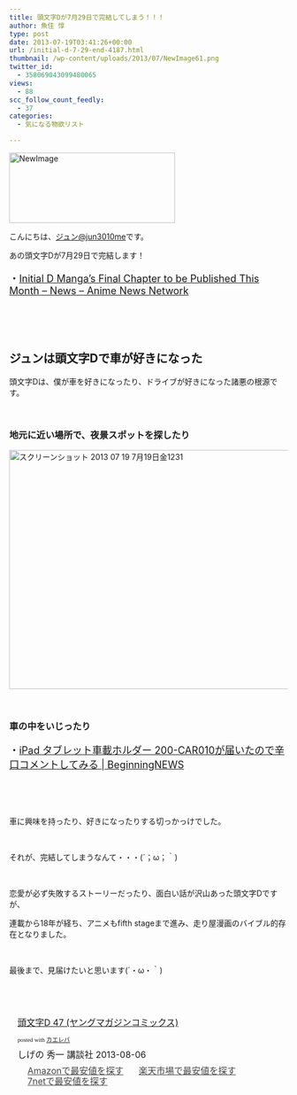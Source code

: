 ```yaml
---
title: 頭文字Dが7月29日で完結してしまう！！！
author: 魚住 惇
type: post
date: 2013-07-19T03:41:26+00:00
url: /initial-d-7-29-end-4187.html
thumbnail: /wp-content/uploads/2013/07/NewImage61.png
twitter_id:
  - 358069043099480065
views:
  - 88
scc_follow_count_feedly:
  - 37
categories:
  - 気になる物欲リスト

---
```

<img decoding="async" loading="lazy" title="NewImage.png" src="/wp-content/uploads/2013/07/NewImage6.png" alt="NewImage" width="300" height="127" border="0" />

<!--more-->

こんにちは、[ジュン@jun3010me][1]です。

あの頭文字Dが7月29日で完結します！

<p style="font-size: 18px;">
  ・<a href="http://www.animenewsnetwork.com/news/2013-07-18/initial-d-manga-final-chapter-to-be-published-this-month" target="_blank">Initial D Manga&#8217;s Final Chapter to be Published This Month &#8211; News &#8211; Anime News Network</a>
</p>

 

 

## ジュンは頭文字Dで車が好きになった

頭文字Dは、僕が車を好きになったり、ドライブが好きになった諸悪の根源です。

 

### 地元に近い場所で、夜景スポットを探したり

<img decoding="async" loading="lazy" title="スクリーンショット_2013-07-19_7月19日金1231.png" src="/wp-content/uploads/2013/07/ffc05436ee7c2eba30a56c6c9f4840a0.png" alt="スクリーンショット 2013 07 19 7月19日金1231" width="600" height="432" border="0" /> 

 

### 車の中をいじったり

<p style="font-size: 18px;">
  ・<a rel="nofollow" href="http://jun3010.me/ipad-200car010-review-1585.html" target="_blank">iPad タブレット車載ホルダー 200-CAR010が届いたので辛口コメントしてみる | BeginningNEWS</a>
</p>

 

 

車に興味を持ったり、好きになったりする切っかっけでした。

 

それが、完結してしまうなんて・・・(´；ω；｀)

 

恋愛が必ず失敗するストーリーだったり、面白い話が沢山あった頭文字Dですが、

連載から18年が経ち、アニメもfifth stageまで進み、走り屋漫画のバイブル的存在となりました。

 

最後まで、見届けたいと思います(´・ω・｀)

 

 

<div class="kaerebalink-box" style="text-align: left; padding-bottom: 20px; font-size: medium; /zoom: 1; overflow: hidden;">
  <div class="kaerebalink-image" style="float: left; margin: 0 15px 10px 0;">
    <a href="http://www.amazon.co.jp/exec/obidos/ASIN/406382344X/jn050191-22/ref=nosim/" rel="nofollow" target="_blank"><img style="border: none;" alt="" /></a>
  </div>
  <div class="kaerebalink-info" style="line-height: 120%; /zoom: 1; overflow: hidden;">
    <div class="kaerebalink-name" style="margin-bottom: 10px; line-height: 120%;">
      <a href="http://www.amazon.co.jp/exec/obidos/ASIN/406382344X/jn050191-22/ref=nosim/" rel="nofollow" target="_blank">頭文字D 47 (ヤングマガジンコミックス)</a></p>
      <div class="kaerebalink-powered-date" style="font-size: 8pt; margin-top: 5px; font-family: verdana; line-height: 120%;">
        posted with <a href="http://kaereba.com" target="_blank">カエレバ</a>
      </div>
    </div>
    <div class="kaerebalink-detail" style="margin-bottom: 5px;">
      しげの 秀一 講談社 2013-08-06
    </div>
    <div class="kaerebalink-link1" style="margin-top: 10px; opacity: .80; filter: alpha(opacity=80);">
      <div class="shoplinkamazon" style="display: inline; margin-right: 5px; background: url('http://img.yomereba.com/simple5.gif') 0 0 no-repeat; padding: 2px 0 2px 18px; white-space: nowrap;">
        <a title="アマゾン" href="http://www.amazon.co.jp/gp/search?keywords=%93%AA%95%B6%8E%9AD%2047&__mk_ja_JP=%83J%83%5E%83J%83i&tag=jn050191-22" rel="nofollow" target="_blank">Amazonで最安値を探す</a>
      </div>
      <div class="shoplinkrakuten" style="display: inline; margin-right: 5px; background: url('http://img.yomereba.com/simple5.gif') 0 0 no-repeat; padding: 2px 0 2px 18px; white-space: nowrap;">
        <a title="楽天市場" href="http://hb.afl.rakuten.co.jp/hgc/0b392da9.3aef67b4.0b392daa.d09d4b3c/?pc=http%3A%2F%2Fsearch.rakuten.co.jp%2Fsearch%2Fmall%2F%25E9%25A0%25AD%25E6%2596%2587%25E5%25AD%2597D%252047%2F-%2Ff.1-p.1-s.2-sf.0-st.A-v.2%3Fx%3D0%26scid%3Daf_ich_link_urltxt%26m%3Dhttp%3A%2F%2Fm.rakuten.co.jp%2F" rel="nofollow" target="_blank">楽天市場で最安値を探す</a>
      </div>
      <div class="shoplinkseven" style="display: inline; margin-right: 5px; background: url('http://img.yomereba.com/simple5.gif') 0 0 no-repeat; padding: 2px 0 2px 18px; white-space: nowrap;">
        <a title="セブンネットショッピング" href="http://px.a8.net/svt/ejp?a8mat=25TN41+4Z7HV6+2N1Y+BW8O2&a8ejpredirect=http%3A%2F%2Fwww.7netshopping.jp%2Frelay%2Faffiliate%2FAnotherCompanyEntrance%2F%3FA8_PID%3Ds00000012319001%26VIEW_URL%3Dhttp%253A%252F%252Fwww.7netshopping.jp%252Fall%252Fsearch_result%252F-%252Fbprice%252Foff%252Fsort%252F0%252Fkword_in%252F%2525E9%2525A0%2525AD%2525E6%252596%252587%2525E5%2525AD%252597D%25252047%252FallGoods%252Fon%252Fsubmit.x%252F30%252Fdisp_result%252F1%252Fsubmit.y%252F9%252Fprvlg%252Foff%252Fnobuy%252Fon%252FsetProduct%252Foff%252Foop%252Fon%252Fctgy%252Fall%252FfromKeywordSearch%252Ftrue" rel="nofollow" target="_blank">7netで最安値を探す</a>
      </div>
    </div>
  </div>
  <div class="booklink-footer" style="clear: left;">
     
  </div>
</div>

 [1]: https://twitter.com/jun3010me